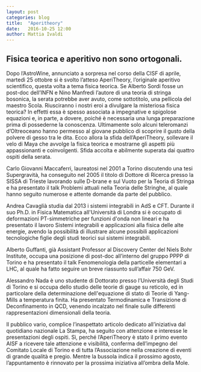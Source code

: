 ```yaml
---
layout: post
categories: blog
title:  "Aperitheory"
date:   2016-10-25 12:00
author: Mattia Ivaldi
---
```


## Fisica teorica e aperitivo non sono ortogonali.

Dopo l’AstroWine, annunciato a sorpresa nel corso della CISF di aprile, martedì 25 ottobre si è svolto l’atteso AperiTheory, l’originale aperitivo scientifico, questa volta a tema fisica teorica. 
Se Alberto Sordi fosse un post-doc dell’INFN e Nino Manfredi l’autore di una teoria di stringa bosonica, la serata potrebbe aver avuto, come sottotitolo, una pellicola del maestro Scola. 
Riusciranno i nostri eroi a divulgare la misteriosa fisica teorica? 
In effetti essa è spesso associata a impegnative e spigolose equazioni e, in parte, a dovere, poiché è necessaria una lunga preparazione prima di possederne la conoscenza. 
Ultimamente solo alcuni teleromanzi d’Oltreoceano hanno permesso al giovane pubblico di scoprire il gusto della polvere di gesso tra le dita. 
Ecco allora la sfida dell’AperiTheory, sollevare il velo di Maya che avvolge la fisica teorica e mostrarne gli aspetti più appassionanti e coinvolgenti. 
Sfida accolta e abilmente superata dai quattro ospiti della serata.

Carlo Giovanni Maccaferri, laureatosi nel 2001 a Torino discutendo una tesi Supergravità, ha conseguito nel 2005 il titolo di Dottore di Ricerca presso la SISSA di Trieste lavorando sulle D-brane e sul Vuoto per la Teoria di Stringa e ha presentato il talk Problemi attuali nella Teoria delle Stringhe, al quale hanno seguito numerose e attente domande da parte del pubblico.

Andrea Cavaglià studia dal 2013 i sistemi integrabili in AdS e CFT. 
Durante il suo Ph.D. in Fisica Matematica all'Università di Londra si è occupato di deformazioni PT-simmetriche per funzioni d'onda non lineari e ha presentato il lavoro Sistemi integrabili e applicazioni alla fisica delle alte energie, avendo la possibilità di illustrare alcune possibili applicazioni tecnologiche figlie degli studi teorici sui sistemi integrabili.

Alberto Guffanti, già Assistant Professor al Discovery Center del Niels Bohr Institute, occupa una posizione di post-doc all’interno del gruppo PPPP di Torino e ha presentato il talk Fenomenologia della particelle elementari a LHC, al quale ha fatto seguire un breve riassunto sull’affair 750 GeV.

Alessandro Nada è uno studente di Dottorato presso l’Università degli Studi di Torino e si occupa dello studio delle teorie di gauge su reticolo, ed in particolare della determinazione dell'equazione di stato di Teorie di Yang-Mills a temperatura finita. 
Ha presentato Termodinamica e Transizione di Deconfinamento in QCD, venendo incalzato nel finale sulle differenti rappresentazioni dimensionali della teoria.

Il pubblico vario, complice l’inaspettato articolo dedicato all’iniziativa dal quotidiano nazionale La Stampa, ha seguito con attenzione e interesse le presentazioni degli ospiti. 
Sì, perché l’AperiTheory è stato il primo evento AISF a ricevere tale attenzione e visibilità, conferma dell’impegno del Comitato Locale di Torino e di tutta l’Associazione nella creazione di eventi di grande qualità e pregio. 
Mentre la bussola indica il prossimo agosto, l’appuntamento è rinnovato per la prossima iniziativa all’ombra della Mole.
